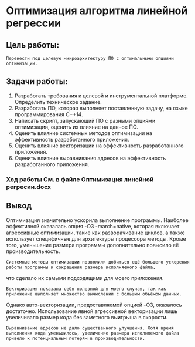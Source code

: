 # Оптимизация алгоритма линейной регрессии

## Цель работы:

	Перенести под целевую микроархитектуру ПО с оптимальными опциями оптимизации.

## Задачи работы:

1) Разработать требования к целевой и инструментальной платформе. Определить техническое задание.
2) Разработать ПО, которая выполняет поставленную задачу, на языке программирования C++14. 
3) Написать скрипт, запускающий ПО с разными опциями оптимизации, оценить их влияние на данное ПО. 
4) Оценить влияние системных методов оптимизации на эффективность разработанного приложения.
5) Оценить влияние векторизации на эффективность разработанного приложения.
6) Оценить влияние выравнивания адресов на эффективность разработанного приложения.

### Ход работы См. в файле Оптимизация линейной регресии.docx

## Вывод


   Оптимизация значительно ускорила выполнение программы. Наиболее эффективной оказалась опция -O3 -march=native, которая включает агрессивные оптимизации, такие как разворачивание циклов, а также использует специфичные для архитектуры процессора методы. Кроме того, уменьшение размера программы дополнительно повысило её производительность.

    Системные методы оптимизации позволили добиться ещё большего ускорения работы программы и сокращения размера исполняемого файла, 
 что сделало их самыми подходящими для моего приложения.

    Векторизация показала себя полезной для моего случая, так как приложение выполняет множество вычислений с большим объёмом данных. 
 Однако авто-векторизации, предоставляемой опцией -O3, оказалось достаточно. Использование явной агрессивной векторизации лишь увеличивало размер кода без заметного выигрыша в скорости.

    Выравнивание адресов не дало существенного улучшения. Хотя время выполнения кода уменьшилось, увеличение размера исполняемого файла привело к потенциальным потерям в производительности.
